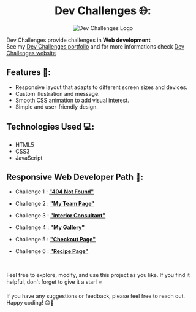 <div align="center">
  
  # Dev Challenges 🌐:
  
  ![Dev Challenges Logo](https://firebasestorage.googleapis.com/v0/b/devchallenges-1234.appspot.com/o/logo512.png?alt=media&token=5b0889f5-8b44-419f-bd6d-99b5ea218a5a)
  
</div>

Dev Challenges provide challenges in **Web development**   
See my [Dev Challenges portfolio](https://portfolio.devchallenges.io/rahil1202) and for more informations check [Dev Challenges website](https://devchallenges.io/)

## Features 🌟:

- Responsive layout that adapts to different screen sizes and devices.
- Custom illustration and message.
- Smooth CSS animation to add visual interest.
- Simple and user-friendly design.

## Technologies Used 💻:

- HTML5
- CSS3
- JavaScript


## Responsive Web Developer Path 📝:

- Challenge 1 : [**"404 Not Found"**](https://github.com/rahil1202/dev-challanges/responsive-web-developer/404-not-found)

- Challenge 2 : [**"My Team Page"**](https://github.com/rahil1202/dev-challanges/responsive-web-developer/my-team-page)

- Challenge 3 : [**"Interior Consultant"**](https://github.com/rahil1202/dev-challanges/responsive-web-developer/interior-consultant)

- Challenge 4 : [**"My Gallery"**](https://github.com/rahil1202/dev-challanges/responsive-web-developer/my-gallery)

- Challenge 5 : [**"Checkout Page"**](https://github.com/rahil1202/dev-challanges/responsive-web-developer/checkout-page)

- Challenge 6 : [**"Recipe Page"**](https://github.com/rahil1202/dev-challanges/responsive-web-developer/recipe-page)

<br>

Feel free to explore, modify, and use this project as you like. If you find it helpful, don't forget to give it a star! ⭐️

If you have any suggestions or feedback, please feel free to reach out. Happy coding! 😊🚀

